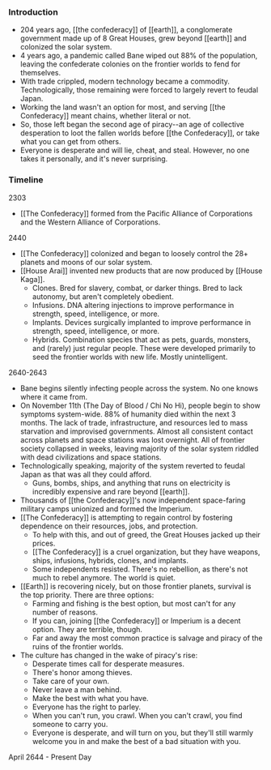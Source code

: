### Introduction
- 204 years ago, [[the confederacy]] of [[earth]], a conglomerate government made up of 8 Great Houses, grew beyond [[earth]] and colonized the solar system.
- 4 years ago, a pandemic called Bane wiped out 88% of the population, leaving the confederate colonies on the frontier worlds to fend for themselves.
- With trade crippled, modern technology became a commodity. Technologically, those remaining were forced to largely revert to feudal Japan.
- Working the land wasn't an option for most, and serving [[the Confederacy]] meant chains, whether literal or not. 
- So, those left began the second age of piracy--an age of collective desperation to loot the fallen worlds before [[the Confederacy]], or take what you can get from others.
 - Everyone is desperate and will lie, cheat, and steal. However, no one takes it personally, and it's never surprising.

### Timeline
2303
- [[The Confederacy]] formed from the Pacific Alliance of Corporations and the Western Alliance of Corporations. 

2440
- [[The Confederacy]] colonized and began to loosely control the 28+ planets and moons of our solar system.
- [[House Arai]] invented new products that are now produced by [[House Kaga]].
	- Clones. Bred for slavery, combat, or darker things. Bred to lack autonomy, but aren't completely obedient.
	- Infusions. DNA altering injections to improve performance in strength, speed, intelligence, or more.
	- Implants. Devices surgically implanted to improve performance in strength, speed, intelligence, or more. 
	- Hybrids. Combination species that act as pets, guards, monsters, and (rarely) just regular people. These were developed primarily to seed the frontier worlds with new life. Mostly unintelligent. 

2640-2643
- Bane begins silently infecting people across the system. No one knows where it came from.
- On November 11th (The Day of Blood / Chi No Hi), people begin to show symptoms system-wide. 88% of humanity died within the next 3 months. The lack of trade, infrastructure, and resources led to mass starvation and improvised governments. Almost all consistent contact across planets and space stations was lost overnight. All of frontier society collapsed in weeks, leaving majority of the solar system riddled with dead civilizations and space stations.
- Technologically speaking, majority of the system reverted to feudal Japan as that was all they could afford.
	- Guns, bombs, ships, and anything that runs on electricity is incredibly expensive and rare beyond [[earth]].
- Thousands of [[the Confederacy]]'s now independent space-faring military camps unionized and formed the Imperium.
- [[The Confederacy]] is attempting to regain control by fostering dependence on their resources, jobs, and protection.
	- To help with this, and out of greed, the Great Houses jacked up their prices.
	- [[The Confederacy]] is a cruel organization, but they have weapons, ships, infusions, hybrids, clones, and implants.
	- Some independents resisted. There's no rebellion, as there's not much to rebel anymore. The world is quiet.
- [[Earth]] is recovering nicely, but on those frontier planets, survival is the top priority. There are three options:
	- Farming and fishing is the best option, but most can't for any number of reasons.
	- If you can, joining [[the Confederacy]] or Imperium is a decent option. They are terrible, though.
	- Far and away the most common practice is salvage and piracy of the ruins of the frontier worlds.
- The culture has changed in the wake of piracy's rise:
	- Desperate times call for desperate measures. 
	- There's honor among thieves.
	- Take care of your own.
	- Never leave a man behind.
	- Make the best with what you have.
	- Everyone has the right to parley.
	- When you can't run, you crawl. When you can't crawl, you find someone to carry you.
	- Everyone is desperate, and will turn on you, but they'll still warmly welcome you in and make the best of a bad situation with you.

April 2644 - Present Day